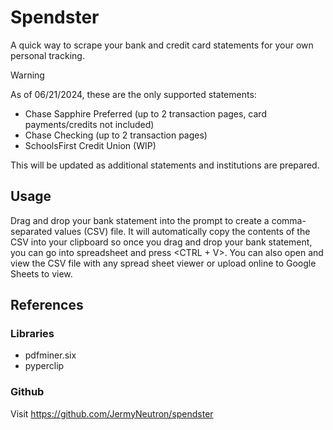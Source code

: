 # Spendster
A quick way to scrape your bank and credit card statements for your own personal tracking.

>[!WARNING]
> As of 06/21/2024, these are the only supported statements:
> - Chase Sapphire Preferred (up to 2 transaction pages, card payments/credits not included)
> - Chase Checking (up to 2 transaction pages)
> - SchoolsFirst Credit Union (WIP)
>
> This will be updated as additional statements and institutions are prepared. 

<!-- ## Setup -->

## Usage
Drag and drop your bank statement into the prompt to create a comma-separated values (CSV) file. It will automatically copy the contents of the CSV into your clipboard so once you drag and drop your bank statement, you can go into spreadsheet and press \<CTRL + V\>. You can also open and view the CSV file with any spread sheet viewer or upload online to Google Sheets to view.

<!-- ## Frequently Asked Questions -->

## References

### Libraries
- pdfminer.six
- pyperclip

### Github
Visit https://github.com/JermyNeutron/spendster